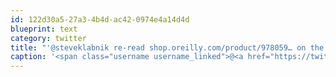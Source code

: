 ```yaml
---
id: 122d30a5-27a3-4b4d-ac42-0974e4a14d4d
blueprint: text
category: twitter
title: "'@steveklabnik re-read shop.oreilly.com/product/978059… on the flight home. Might borrow pieces of your talk for one I'm going to to do in Vancouver"
caption: '<span class="username username_linked">@<a href="https://twitter.com/steveklabnik" title="steveklabnik">steveklabnik</a></span> re-read <a href="http://shop.oreilly.com/product/9780596529260.do" title="http://shop.oreilly.com/product/9780596529260.do" class="link link_untco">shop.oreilly.com/product/978059…</a> on the flight home. Might borrow pieces of your talk for one I''m going to to do in Vancouver'
---
```


